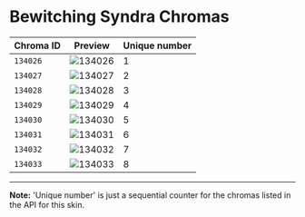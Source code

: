 # Bewitching Syndra Chromas

| Chroma ID | Preview | Unique number |
|---|---|---|
| `134026` | ![134026](https://raw.communitydragon.org/latest/plugins/rcp-be-lol-game-data/global/default/v1/champion-chroma-images/134/134026.png) | 1 |
| `134027` | ![134027](https://raw.communitydragon.org/latest/plugins/rcp-be-lol-game-data/global/default/v1/champion-chroma-images/134/134027.png) | 2 |
| `134028` | ![134028](https://raw.communitydragon.org/latest/plugins/rcp-be-lol-game-data/global/default/v1/champion-chroma-images/134/134028.png) | 3 |
| `134029` | ![134029](https://raw.communitydragon.org/latest/plugins/rcp-be-lol-game-data/global/default/v1/champion-chroma-images/134/134029.png) | 4 |
| `134030` | ![134030](https://raw.communitydragon.org/latest/plugins/rcp-be-lol-game-data/global/default/v1/champion-chroma-images/134/134030.png) | 5 |
| `134031` | ![134031](https://raw.communitydragon.org/latest/plugins/rcp-be-lol-game-data/global/default/v1/champion-chroma-images/134/134031.png) | 6 |
| `134032` | ![134032](https://raw.communitydragon.org/latest/plugins/rcp-be-lol-game-data/global/default/v1/champion-chroma-images/134/134032.png) | 7 |
| `134033` | ![134033](https://raw.communitydragon.org/latest/plugins/rcp-be-lol-game-data/global/default/v1/champion-chroma-images/134/134033.png) | 8 |

---

**Note:** 'Unique number' is just a sequential counter for the chromas listed in the API for this skin.